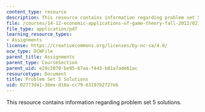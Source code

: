 ```yaml
---
content_type: resource
description: This resource contains information regarding problem set 5 solutions.
file: /courses/14-12-economic-applications-of-game-theory-fall-2012/02773d413beed18acc7963197b2727eb_MIT14_12F12_pset5sol.pdf
file_type: application/pdf
learning_resource_types:
- Assignments
license: https://creativecommons.org/licenses/by-nc-sa/4.0/
ocw_type: OCWFile
parent_title: Assignments
parent_type: CourseSection
parent_uid: e29c2070-be95-67aa-f443-b81a7ade61ac
resourcetype: Document
title: Problem Set 5 Solutions
uid: 02773d41-3bee-d18a-cc79-63197b2727eb
---
```

This resource contains information regarding problem set 5 solutions.